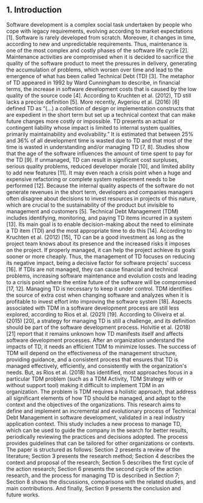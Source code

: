 ## 1. Introduction
Software development is a complex social task undertaken by people who cope with legacy requirements, evolving according to market expectations [1]. Software is rarely developed from scratch. Moreover, it changes in time, according to new and unpredictable requirements. Thus, maintenance is one of the most complex and costly phases of the software life cycle [2].
Maintenance activities are compromised when it is decided to sacrifice the quality of the software product to meet the pressures in delivery, generating the accumulation of problems, which worsen over time and lead to the emergence of what has been called Technical Debt (TD) [3].
The metaphor of TD appeared in 1992 by Ward Cunningham to describe, in financial terms, the increase in software development costs that is caused by the low quality of the source code [4]. According to Kruchten et al. (2012), TD still lacks a precise definition [5]. More recently, Avgeriou et al. (2016) [6] defined TD as “(…) a collection of design or implementation constructs that are expedient in the short term but set up a technical context that can make future changes more costly or impossible. TD presents an actual or contingent liability whose impact is limited to internal system qualities, primarily maintainability and evolvability.”
It is estimated that between 25% and 36% of all development time is wasted due to TD and that most of the time is wasted in understanding and/or managing TD [7, 8]. Studies show that the age of the software influences the amount of time spent to pay for the TD [9]. If unmanaged, TD can result in significant cost surpluses, serious quality problems, reduced developer morale [10], and limited ability to add new features [11]. It may even reach a crisis point when a huge and expensive refactoring or complete system replacement needs to be performed [12].
Because the internal quality aspects of the software do not generate revenues in the short term, developers and companies managers often disagree about decisions to invest resources in projects of this nature, which are crucial to the sustainability of the product but invisible to management and customers [5]. 
Technical Debt Management (TDM) includes identifying, monitoring, and paying TD items incurred in a system [13]. Its main goal is to enable decision-making about the need to eliminate a TD item (TDI) and the most appropriate time to do this [14]. According to Kruchten et al. (2012) [15], TD can be a good investment as long as the project team knows about its presence and the increased risks it imposes on the project. If properly managed, it can help the project achieve its goals sooner or more cheaply. Thus, the management of TD focuses on reducing its negative impact, being a decisive factor for software projects' success [16].
If TDIs are not managed, they can cause financial and technical problems, increasing software maintenance and evolution costs and leading to a crisis point where the entire future of the software will be compromised [17, 12]. Managing TD is necessary to keep it under control. TDM identifies the source of extra cost when changing software and analyzes when it is profitable to invest effort into improving the software system [18].
Aspects associated with TDM in a software development process are still less explored, according to Rios et al. (2021) [19]. According to Oliveira et al. (2015) [20], a strategy for managing TD is still a challenge, and its definition should be part of the software development process. Holvitie et al. (2018) [21] report that it remains unknown how TD manifests itself and affects software development processes.
After an organization understand the impacts of TD, it needs an efficient TDM to minimize losses. The success of TDM will depend on the effectiveness of the management structure, providing guidance, and a consistent process that ensures that TD is managed effectively, efficiently, and consistently with the organization's needs. But, as Rios et al. (2018) has identified, most approaches focus in a particular TDM problem (such as a TDM Activity, TDM Strategy with or without support tool) making it difficult to implement TDM in an organization.
The problem is TDM requires a holistic approach, that address all significant elements of how TD should be managed, and adapt to the context and the objectives of the organizations.
This research aims to define and implement an incremental and evolutionary process of Technical Debt Management in software development, validated in a real industry application context. This study includes a new process to manage TD, which can be used to guide the company in the search for better results, periodically reviewing the practices and decisions adopted. The process provides guidelines that can be tailored for other organizations or contexts.
The paper is structured as follows: Section 2 presents a review of the literature; Section 3 presents the research method; Section 4 describes the context and proposal of the research; Section 5 describes the first cycle of the action research; Section 6 presents the second cycle of the action research, and the process for managing TD is described in Section 7; Section 8 shows the discussions, comparisons with the related studies, and main contributions. And finally, Section 9 presents the conclusion and future works.
